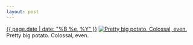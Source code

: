 ```yaml
---
layout: post
---
```


<p>
  <time><a href="/300">{{ page.date | date: "%B %e, %Y" }}</a></time>
  <a href="/300"><img src="{{ site.assets_url }}/300-640.jpg" srcset="{{ site.assets_url }}/300-1280.jpg 1280w, {{ site.assets_url }}/300-960.jpg 960w, {{ site.assets_url }}/300-640.jpg 640w, {{ site.assets_url }}/300-320.jpg 320w" sizes="(min-width: 700px) 50vw, calc(100vw - 2rem)" alt="Pretty big potato. Colossal, even." /></a>
  <span>Pretty big potato. Colossal, even.</span>
</p>
